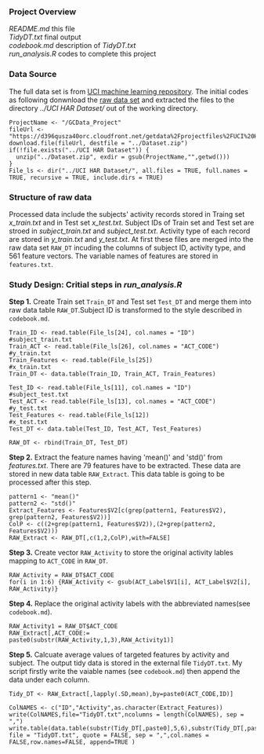 ### Project Overview
*README.md*        this file   
*TidyDT.txt*       final output   
*codebook.md*      description of *TidyDT.txt*   
*run_analysis.R*   codes to complete this project   

### Data Source
The full data set is from [UCI machine learning repository](http://archive.ics.uci.edu/ml/datasets/Human+Activity+Recognition+Using+Smartphones). The initial codes as following donwnload the [raw data set](https://d396qusza40orc.cloudfront.net/getdata%2Fprojectfiles%2FUCI%20HAR%20Dataset.zip) and extracted the files to the directory *../UCI HAR Dataset/* out of the working directory.  
```
ProjectName <- "/GCData_Project"
fileUrl <- "https://d396qusza40orc.cloudfront.net/getdata%2Fprojectfiles%2FUCI%20HAR%20Dataset.zip"
download.file(fileUrl, destfile = "../Dataset.zip")
if(!file.exists("../UCI HAR Dataset")) {
  unzip("../Dataset.zip", exdir = gsub(ProjectName,"",getwd()))  
}
File_ls <- dir("../UCI HAR Dataset/", all.files = TRUE, full.names = TRUE, recursive = TRUE, include.dirs = TRUE)

```


### Structure of raw data
Processed data include the subjects' activity records stored in Traing set *x_train.txt* and in Test set *x_test.txt*. Subject IDs of Train set and Test set are stroed in *subject_train.txt* and *subject_test.txt*. Activity type of each record are stored in *y_train.txt* and *y_test.txt*. At first these files are merged into the raw data set `RAW_DT` incuding the columns of subject ID, activity type, and 561 feature vectors. The variable names of features are stored in `features.txt`.   

### Study Design: Critial steps in *run_analysis.R*
**Step 1.** Create Train set `Train_DT` and Test set `Test_DT` and merge them into raw data table `RAW_DT`.Subject ID is transformed to the style described in `codebook.md`.
```
Train_ID <- read.table(File_ls[24], col.names = "ID")  #subject_train.txt
Train_ACT <- read.table(File_ls[26], col.names = "ACT_CODE") #y_train.txt
Train_Features <- read.table(File_ls[25])                    #x_train.txt
Train_DT <- data.table(Train_ID, Train_ACT, Train_Features)

Test_ID <- read.table(File_ls[11], col.names = "ID")   #subject_test.txt
Test_ACT <- read.table(File_ls[13], col.names = "ACT_CODE")  #y_test.txt
Test_Features <- read.table(File_ls[12])                     #x_test.txt
Test_DT <- data.table(Test_ID, Test_ACT, Test_Features)

RAW_DT <- rbind(Train_DT, Test_DT)
```
**Step 2.** Extract the feature names having 'mean()' and 'std()' from *features.txt*. There are 79 features have to be extracted. These data are stored in new data table `RAW_Extract`. This data table is going to be processed after this step.    
```
pattern1 <- "mean()"
pattern2 <- "std()"
Extract_Features <- Features$V2[c(grep(pattern1, Features$V2), grep(pattern2, Features$V2))]
ColP <- c((2+grep(pattern1, Features$V2)),(2+grep(pattern2, Features$V2)))
RAW_Extract <- RAW_DT[,c(1,2,ColP),with=FALSE]
```

**Step 3.** Create vector `RAW_Activity` to store the original activity lables mapping to `ACT_CODE` in `RAW_DT`.    
```
RAW_Activity = RAW_DT$ACT_CODE
for(i in 1:6) {RAW_Activity <- gsub(ACT_Label$V1[i], ACT_Label$V2[i], RAW_Activity)}
```

**Step 4.** Replace the original activity labels with the abbreviated names(see `codebook.md`).   
```
RAW_Activity1 = RAW_DT$ACT_CODE
RAW_Extract[,ACT_CODE:= paste0(substr(RAW_Activity,1,3),RAW_Activity1)]
```

**Step 5.** Calcuate average values of targeted features by activity and subject. The output tidy data is stored in the external file `TidyDT.txt`. My script firstly write the vaiable names (see `codebook.md`) then append the data under each column.    
```
Tidy_DT <- RAW_Extract[,lapply(.SD,mean),by=paste0(ACT_CODE,ID)]

ColNAMES <- c("ID","Activity",as.character(Extract_Features))
write(ColNAMES,file="TidyDT.txt",ncolumns = length(ColNAMES), sep = ",")
write.table(data.table(substr(Tidy_DT[,paste0],5,6),substr(Tidy_DT[,paste0],1,4),Tidy_DT[,!1,with=FALSE]), file = "TidyDT.txt", quote = FALSE, sep = ",",col.names = FALSE,row.names=FALSE, append=TRUE )
```